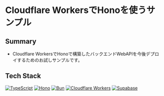 # Cloudflare WorkersでHonoを使うサンプル

## Summary

- Cloudflare WorkersでHonoで構築したバックエンドWebAPIを今後デプロイするためのお試しサンプルです。

## Tech Stack

[![TypeScript](https://img.shields.io/badge/-TypeScript-3178C6?style=flat-square&logo=typescript&logoColor=white)](https://www.typescriptlang.org/)
[![Hono](https://img.shields.io/badge/-Hono-000000?style=flat-square&logo=hono)](https://hono.dev/)
[![Bun](https://img.shields.io/badge/-Bun-000000?style=flat-square&logo=bun&logoColor=white)](https://bun.sh/)
[![Cloudflare Workers](https://img.shields.io/badge/-Cloudflare%20Workers-000000?style=flat-square&logo=cloudflare&logoColor=white)](https://workers.cloudflare.com/)
[![Supabase](https://img.shields.io/badge/-Supabase-000000?style=flat-square&logo=supabase&logoColor=white)](https://supabase.com/)
